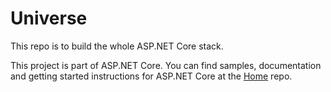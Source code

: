 Universe
========

This repo is to build the whole ASP.NET Core stack.

This project is part of ASP.NET Core. You can find samples, documentation and getting started instructions for ASP.NET Core at the [Home](https://github.com/aspnet/home) repo.
